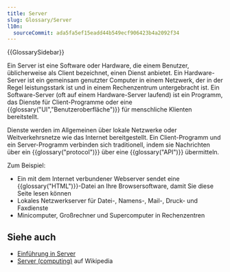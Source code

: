 ```yaml
---
title: Server
slug: Glossary/Server
l10n:
  sourceCommit: ada5fa5ef15eadd44b549ecf906423b4a2092f34
---
```


{{GlossarySidebar}}

Ein Server ist eine Software oder Hardware, die einem Benutzer, üblicherweise als Client bezeichnet, einen Dienst anbietet. Ein Hardware-Server ist ein gemeinsam genutzter Computer in einem Netzwerk, der in der Regel leistungsstark ist und in einem Rechenzentrum untergebracht ist. Ein Software-Server (oft auf einem Hardware-Server laufend) ist ein Programm, das Dienste für Client-Programme oder eine {{glossary("UI","Benutzeroberfläche")}} für menschliche Klienten bereitstellt.

Dienste werden im Allgemeinen über lokale Netzwerke oder Weitverkehrsnetze wie das Internet bereitgestellt. Ein Client-Programm und ein Server-Programm verbinden sich traditionell, indem sie Nachrichten über ein {{glossary("protocol")}} über eine {{glossary("API")}} übermitteln.

Zum Beispiel:

- Ein mit dem Internet verbundener Webserver sendet eine {{glossary("HTML")}}-Datei an Ihre Browsersoftware, damit Sie diese Seite lesen können
- Lokales Netzwerkserver für Datei-, Namens-, Mail-, Druck- und Faxdienste
- Minicomputer, Großrechner und Supercomputer in Rechenzentren

## Siehe auch

- [Einführung in Server](/de/docs/Learn/Common_questions/Web_mechanics/What_is_a_web_server)
- [Server (computing)](<https://en.wikipedia.org/wiki/Server_(computing)>) auf Wikipedia
